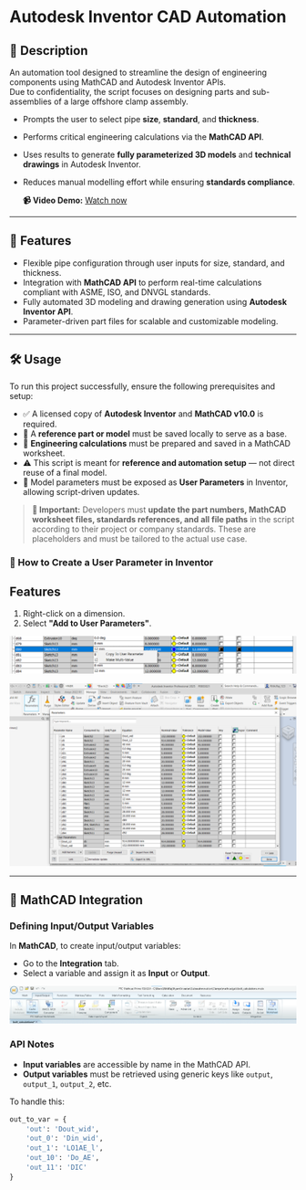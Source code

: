 # Autodesk Inventor CAD Automation

## 📝 Description

An automation tool designed to streamline the design of engineering components using MathCAD and Autodesk Inventor APIs.  
Due to confidentiality, the script focuses on designing parts and sub-assemblies of a large offshore clamp assembly.

- Prompts the user to select pipe **size**, **standard**, and **thickness**.
- Performs critical engineering calculations via the **MathCAD API**.
- Uses results to generate **fully parameterized 3D models** and **technical drawings** in Autodesk Inventor.
- Reduces manual modelling effort while ensuring **standards compliance**.

  **📹 Video Demo:** [Watch now](https://yourdomain.com/path/to/video.mp4)

---

## 🚀 Features

- Flexible pipe configuration through user inputs for size, standard, and thickness.
- Integration with **MathCAD API** to perform real-time calculations compliant with ASME, ISO, and DNVGL standards.
- Fully automated 3D modeling and drawing generation using **Autodesk Inventor API**.
- Parameter-driven part files for scalable and customizable modeling.

---

## 🛠️ Usage

To run this project successfully, ensure the following prerequisites and setup:

- ✅ A licensed copy of **Autodesk Inventor** and **MathCAD v10.0** is required.
- 📁 A **reference part or model** must be saved locally to serve as a base.
- 📄 **Engineering calculations** must be prepared and saved in a MathCAD worksheet.
- ⚠️ This script is meant for **reference and automation setup** — not direct reuse of a final model.
- 🧩 Model parameters must be exposed as **User Parameters** in Inventor, allowing script-driven updates.

> **🔧 Important:** Developers must **update the part numbers, MathCAD worksheet files, standards references, and all file paths** in the script according to their project or company standards. These are placeholders and must be tailored to the actual use case.


### 🧭 How to Create a User Parameter in Inventor
## Features 


1. Right-click on a dimension.
2. Select **"Add to User Parameters"**.

![alt text](image-1.png)

![alt text](image.png)

---

## 🧮 MathCAD Integration

### Defining Input/Output Variables

In **MathCAD**, to create input/output variables:

- Go to the **Integration** tab.
- Select a variable and assign it as **Input** or **Output**.

![alt text](image-2.png)


### API Notes

- **Input variables** are accessible by name in the MathCAD API.
- **Output variables** must be retrieved using generic keys like `output`, `output_1`, `output_2`, etc.

To handle this:

```python
out_to_var = {
    'out': 'Dout_wid',
    'out_0': 'Din_wid',
    'out_1': 'LO1AE_l',
    'out_10': 'Do_AE',
    'out_11': 'DIC'
}





